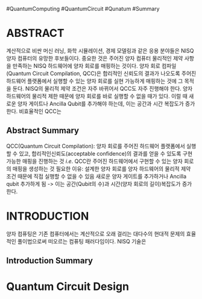 #QuantumComputing #QuantumCircuit #Qunatum #Summary 
# ABSTRACT
계산적으로 비싼 머신 러닝, 화학 시뮬레이션, 경제 모델링과 같은 응용 분야들은 NISQ 양자 컴퓨터의 유망한 후보들이다. 중요한 것은 주어진 양자 컴퓨터 물리적인 제약 사항을 만족하는 NISQ 하드웨어에 양자 회로를 매핑하는 것이다. 양자 회로 컴파일(Quantum Circuit Compilation, QCC)은 합리적인 신뢰도의 결과가 나오도록 주어진 하드웨어 플랫폼에서 실행할 수 있는 양자 회로를 실현 가능하게 매핑하는 것에 그 목적을 둔다. NISQ의 물리적 제약 조건은 자주 바뀌어서 QCC도 자주 진행해야 한다. 양자 하드웨어의 물리적 제한 때문에 양자 회로를 바로 실행할 수 없을 때가 있다. 이럴 때 새로운 양자 게이트나 Ancilla Qubit를 추가해야 하는데, 이는 공간과 시간 복잡도가 증가한다. 비효율적인 QCC는 
## Abstract Summary
QCC(Quantum Circuit Compilation): 양자 회로를 주어진 하드웨어 플랫폼에서 실행할 수 있고, 합리적인신뢰도(acceptable confidence)의 결과를 얻을 수 있도록 구현 가능한 매핑을 진행하는 것
	 $i.e.$ QCC란 주어진 하드웨어에서 구현할 수 있는 양자 회로의 매핑을 생성하는 것
	필요한 이유: 설계한 양자 회로를 양자 하드웨어의 물리적 제약 조건 때문에 직접 실행할 수 없을 수 있음
	새로운 양자 게이트를 추가하거나 Ancilla qubit 추가하게 됨
		-> 이는 공간(Qubit의 수)과 시간(양자 회로의 길이)복잡도가 증가한다.

# INTRODUCTION
양자 컴퓨팅은 기존 컴퓨터에서는 계산적으로 오래 걸리는 대다수의 현대적 문제의 효율적인 풀이법으로써 떠오르는 컴퓨팅 패러다임이다. NISQ 기술은 
## Introduction Summary
# Quantum Circuit Design
